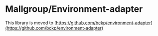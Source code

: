 # Mallgroup/Environment-adapter
This library is moved to [https://github.com/bckp/environment-adapter](https://github.com/bckp/environment-adapter)